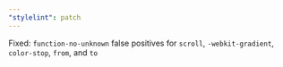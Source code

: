```yaml
---
"stylelint": patch
---
```


Fixed: `function-no-unknown` false positives for `scroll`, `-webkit-gradient`, `color-stop`, `from`, and `to`
